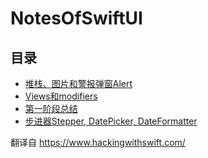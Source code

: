 # NotesOfSwiftUI

## 目录

- [堆栈、图片和警报弹窗Alert](./NotesOfSwiftUI/VStackImageAlert.md)
- [Views和modifiers](./NotesOfSwiftUI/Views%20and%20modifiers.md)
- [第一阶段总结](./NotesOfSwiftUI/WhatWeLearned.md)
- [步进器Stepper, DatePicker, DateFormatter](./NotesOfSwiftUI/StepperDatePickerDateFormatter.md)

翻译自  https://www.hackingwithswift.com/
